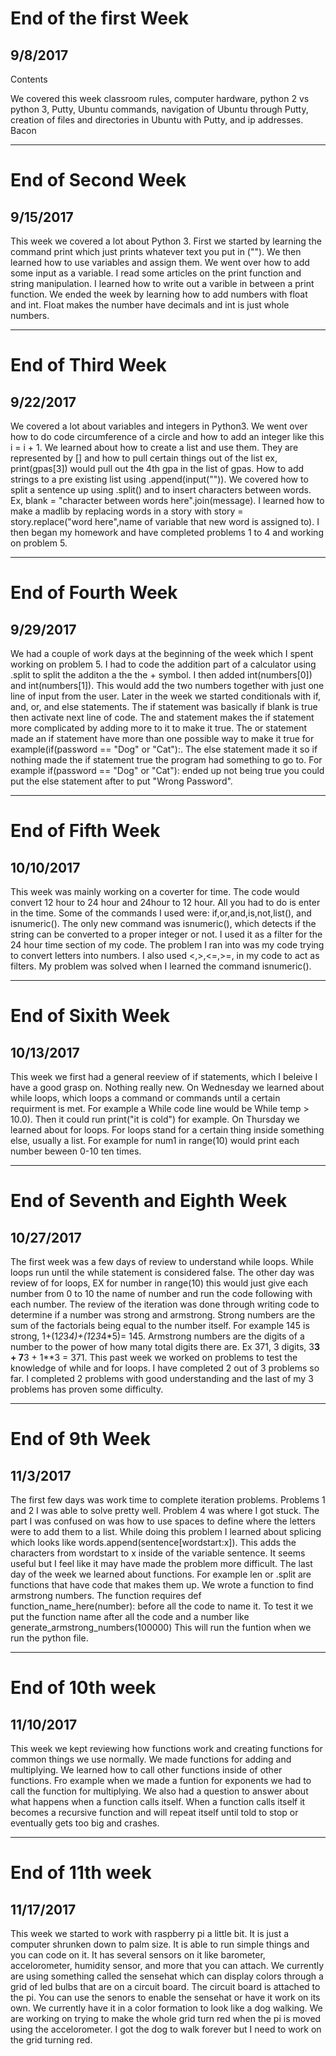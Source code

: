 # End of the first Week
## 9/8/2017
Contents

We covered this week classroom rules, computer hardware, python 2 vs python 3, Putty, Ubuntu commands, navigation of Ubuntu through Putty, creation of files and directories in Ubuntu with Putty, and ip addresses.
Bacon

---

# End of Second Week
## 9/15/2017
This week we covered a lot about Python 3. First we started by learning the command print which just prints whatever text you put in (""). We then learned how to use variables and assign them. We went over how to add some input as a variable. I read some articles on the print function and string manipulation. I learned how to write out a varible in between a print function. We ended the week by learning how to add numbers with float and int. Float makes the number have decimals and int is just whole numbers. 

---

# End of Third Week
## 9/22/2017
We covered a lot about variables and integers in Python3. We went over how to do code circumference of a circle and how to add an integer like this i = i + 1. We learned about how to create a list and use them. They are represented by [] and how to pull certain things out of the list ex, print(gpas[3]) would pull out the 4th gpa in the list of gpas. How to add strings to a pre existing list using   .append(input("")). We covered how to split a sentence up using .split() and to insert characters between words. Ex, blank = "character between words here".join(message). I learned how to make a madlib by replacing words in a story with story = story.replace("word here",name of variable that new word is assigned to). I then began my homework and have completed problems 1 to 4 and working on problem 5.

---

# End of Fourth Week
## 9/29/2017
We had a couple of work days at the beginning of the week which I spent working on problem 5. I had to code the addition part of a calculator using .split to split the additon a the the + symbol. I then added int(numbers[0]) and int(numbers[1]). This would add the two numbers together with just one line of input from the user. Later in the week we started conditionals with if, and, or, and else statements. The if statement was basically if blank is true then activate next line of code. The and statement makes the if statement more complicated by adding more to it to make it true. The or statement made an if statement have more than one possible way to make it true for example(if(password == "Dog" or "Cat"):. The else statement made it so if nothing made the if statement true the program had something to go to. For example if(password == "Dog" or "Cat"): ended up not being true you could put the else statement after to put "Wrong Password".   

---

# End of Fifth Week
## 10/10/2017
This week was mainly working on a coverter for time. The code would convert 12 hour to 24 hour and 24hour to 12 hour. All you had to do is  enter in the time. Some of the commands I used were: if,or,and,is,not,list(), and isnumeric(). The only new command was isnumeric(), which detects if the string can be converted to a proper integer or not. I used it as a filter for the 24 hour time section of my code. The problem I ran into was my code trying to convert letters into numbers. I also used <,>,<=,>=, in my code to act as filters. My problem was solved when I learned the command isnumeric().


---


# End of Sixith Week
## 10/13/2017
This week we first had a general reeview of if statements, which I beleive I have a good grasp on. Nothing really new. On Wednesday we learned about while loops, which loops a command or commands until a certain requirment is met. For example a While code line would be While temp > 10.0). Then it could run print("it is cold") for example. On Thursday we learned about for loops. For loops stand for a certain thing inside something else, usually a list. For example for num1 in range(10) would print each number beween 0-10 ten times.


---


# End of Seventh and Eighth Week
## 10/27/2017
The first week was a few days of review to understand while loops. While loops run until the while statement is considered false. The other day was review of for loops, EX for number in range(10) this would just give each number from 0 to 10 the name of number and run the code following with each number. The review of the iteration was done through writing code to determine if a number was strong and armstrong. Strong numbers are the sum of the factorials being equal to the number itself. For example 145 is strong, 1+(1*2*3*4)+(1*2*3*4*5)= 145. Armstrong numbers are the digits of a number to the power of how many total digits there are. Ex 371, 3 digits, 3**3 + 7**3 + 1**3 = 371. This past week we worked on problems to test the knowledge of while and for loops. I have completed 2 out of 3 problems so far. I completed 2 problems with good understanding and the last of my 3 problems has proven some difficulty.


---


# End of 9th Week
## 11/3/2017
The first few days was work time to complete iteration problems. Problems 1 and 2 I was able to solve pretty well. Problem 4 was where I got stuck. The part I was confused on was how to use spaces to define where the letters were to add them to a list. While doing this problem I learned about splicing which looks like  words.append(sentence[wordstart:x]). This adds the characters from wordstart to x inside of the variable sentence. It seems useful but I feel like it may have made the problem more difficult. The last day of the week we learned about functions. For example len or .split are functions that have code that makes them up. We wrote a function to find armstrong numbers. The function requires def function_name_here(number): before all the code to name it. To test it we put the function name after all the code and a number like generate_armstrong_numbers(100000) This will run the funtion when we run the python file.


---


# End of 10th week
## 11/10/2017
This week we kept reviewing how functions work and creating functions for common things we use normally. We made functions for adding and multiplying. We learned how to call other functions inside of other functions. Fro example when we made a funtion for exponents we had to call the function for multiplying. We also had a question to answer about what happens when a function calls itself. When a function calls itself it becomes a recursive function and will repeat itself until told to stop or eventually gets too big and crashes. 


---


# End of 11th week
## 11/17/2017
This week we started to work with raspberry pi a little bit. It is just a computer shrunken down to palm size. It is able to run simple things and you can code on it. It has several sensors on it like barometer, accelorometer, humidity sensor, and more that you can attach. We currently are using something called the sensehat which can display colors through a grid of led bulbs that are on a circuit board. The circuit board is attached to the pi. You can use the senors to enable the sensehat or have it work on its own. We currently have it in a color formation to look like a dog walking. We are working on trying to make the whole grid turn red when the pi is moved using the accelorometer. I got the dog to walk forever but I need to work on the grid turning red.
